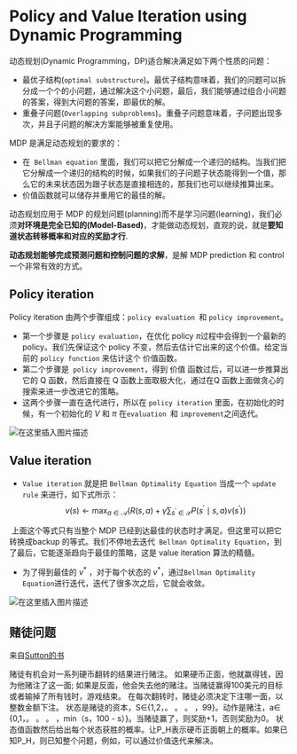 # Policy and Value Iteration using Dynamic Programming
动态规划(Dynamic Programming，DP)适合解决满足如下两个性质的问题：
   - 最优子结构(`optimal substructure`)。最优子结构意味着，我们的问题可以拆分成一个个的小问题，通过解决这个小问题，最后，我们能够通过组合小问题的答案，得到大问题的答案，即最优的解。
   - 重叠子问题(`Overlapping subproblems`)。重叠子问题意味着，子问题出现多次，并且子问题的解决方案能够被重复使用。

MDP 是满足动态规划的要求的：

  - 在` Bellman equation` 里面，我们可以把它分解成一个递归的结构。当我们把它分解成一个递归的结构的时候，如果我们的子问题子状态能得到一个值，那么它的未来状态因为跟子状态是直接相连的，那我们也可以继续推算出来。
  - 价值函数就可以储存并重用它的最佳的解。

动态规划应用于 MDP 的规划问题(planning)而不是学习问题(learning)，我们必须**对环境是完全已知的(Model-Based)**，才能做动态规划，直观的说，就是**要知道状态转移概率和对应的奖励才行**.

**动态规划能够完成预测问题和控制问题的求解**，是解 MDP prediction 和 control 一个非常有效的方式。


## Policy iteration
Policy iteration 由两个步骤组成：`policy evaluation `和 `policy improvement`。
- 第一个步骤是 `policy evaluation`，在优化 policy $\pi$过程中会得到一个最新的 policy。我们先保证这个 policy 不变，然后去估计它出来的这个价值。给定当前的 `policy function` 来估计这个 价值函数。
- 第二个步骤是` policy improvement`，得到 价值 函数过后，可以进一步推算出它的 Q 函数，然后直接在 Q 函数上面取极大化，通过在Q 函数上面做贪心的搜索来进一步改进它的策略。
- 这两个步骤一直在迭代进行，所以在 `policy iteration` 里面，在初始化的时候，有一个初始化的 $V$ 和 $\pi$ 在`evaluation `和 `improvement`之间迭代。

![在这里插入图片描述](https://img-blog.csdnimg.cn/8e7acd06fffd44009872b755675691c1.png)
## Value iteration
- `Value iteration` 就是把 `Bellman Optimality Equation` 当成一个 `update rule` 来进行，如下式所示：
$$
v(s) \leftarrow \max _{a \in \mathcal{A}}\left(R(s, a)+\gamma \sum_{s^{\prime} \in \mathcal{S}} P\left(s^{\prime} \mid s, a\right) v\left(s^{\prime}\right)\right)
$$

​	上面这个等式只有当整个 MDP 已经到达最佳的状态时才满足。但这里可以把它转换成backup 的等式。我们不停地去迭代` Bellman Optimality Equation`，到了最后，它能逐渐趋向于最佳的策略，这是 value iteration 算法的精髓。

- 为了得到最佳的 $v^*$ ，对于每个状态的 $v^*$，通过` Bellman Optimality Equation `进行迭代，迭代了很多次之后，它就会收敛。

![在这里插入图片描述](https://img-blog.csdnimg.cn/e86828d1cd954282bf76caf62131b400.png)


## 赌徒问题
来自[Sutton的书](http://incompleteideas.net/book/RLbook2018.pdf
)

赌徒有机会对一系列硬币翻转的结果进行赌注。
如果硬币正面，他就赢得钱，因为他赌注了这一面;
如果是反面，他会失去他的赌注。当赌徒赢得100美元的目标或者输掉了所有钱时，游戏结束。
在每次翻转时，赌徒必须决定下注哪一面，以整数金额下注。
状态是赌徒的资本，S∈{1,2，。 。 。 ，99}。动作是赌注，a∈ {0,1，。 。 。 ，min（s，100 - s）}。当赌徒赢了，则奖励+1，否则奖励为0。
状态值函数然后给出每个状态获胜的概率。让P_H表示硬币正面朝上的概率。如果已知P_H，则已知整个问题，例如，可以通过价值迭代来解决。


